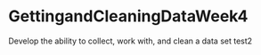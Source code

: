 # GettingandCleaningDataWeek4
Develop the ability to collect, work with, and clean a data set
test2
